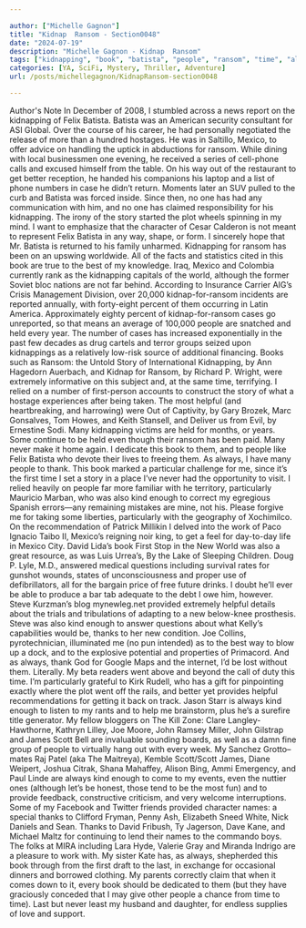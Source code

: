 ```yaml
---

author: ["Michelle Gagnon"]
title: "Kidnap  Ransom - Section0048"
date: "2024-07-19"
description: "Michelle Gagnon - Kidnap  Ransom"
tags: ["kidnapping", "book", "batista", "people", "ransom", "time", "always", "mexico", "one", "story", "kind", "enough", "felix", "way", "number", "case", "held", "every", "helpful", "many", "never", "first", "particularly", "also", "new"]
categories: [YA, SciFi, Mystery, Thriller, Adventure]
url: /posts/michellegagnon/KidnapRansom-section0048

---
```



Author's Note
In December of 2008, I stumbled across a news report on the kidnapping of Felix Batista. Batista was an American security consultant for ASI Global. Over the course of his career, he had personally negotiated the release of more than a hundred hostages. He was in Saltillo, Mexico, to offer advice on handling the uptick in abductions for ransom. While dining with local businessmen one evening, he received a series of cell-phone calls and excused himself from the table. On his way out of the restaurant to get better reception, he handed his companions his laptop and a list of phone numbers in case he didn’t return. Moments later an SUV pulled to the curb and Batista was forced inside. Since then, no one has had any communication with him, and no one has claimed responsibility for his kidnapping.
The irony of the story started the plot wheels spinning in my mind. I want to emphasize that the character of Cesar Calderon is not meant to represent Felix Batista in any way, shape, or form. I sincerely hope that Mr. Batista is returned to his family unharmed.
Kidnapping for ransom has been on an upswing worldwide. All of the facts and statistics cited in this book are true to the best of my knowledge. Iraq, Mexico and Colombia currently rank as the kidnapping capitals of the world, although the former Soviet bloc nations are not far behind. According to Insurance Carrier AIG’s Crisis Management Division, over 20,000 kidnap-for-ransom incidents are reported annually, with forty-eight percent of them occurring in Latin America. Approximately eighty percent of kidnap-for-ransom cases go unreported, so that means an average of 100,000 people are snatched and held every year. The number of cases has increased exponentially in the past few decades as drug cartels and terror groups seized upon kidnappings as a relatively low-risk source of additional financing. Books such as Ransom: the Untold Story of International Kidnapping, by Ann Hagedorn Auerbach, and Kidnap for Ransom, by Richard P. Wright, were extremely informative on this subject and, at the same time, terrifying.
I relied on a number of first-person accounts to construct the story of what a hostage experiences after being taken. The most helpful (and heartbreaking, and harrowing) were Out of Captivity, by Gary Brozek, Marc Gonsalves, Tom Howes, and Keith Stansell, and Deliver us from Evil, by Ernestine Sodi. Many kidnapping victims are held for months, or years. Some continue to be held even though their ransom has been paid. Many never make it home again.
I dedicate this book to them, and to people like Felix Batista who devote their lives to freeing them.
As always, I have many people to thank. This book marked a particular challenge for me, since it’s the first time I set a story in a place I’ve never had the opportunity to visit. I relied heavily on people far more familiar with he territory, particularly Mauricio Marban, who was also kind enough to correct my egregious Spanish errors—any remaining mistakes are mine, not his. Please forgive me for taking some liberties, particularly with the geography of Xochimilco.
On the recommendation of Patrick Millikin I delved into the work of Paco Ignacio Taibo II, Mexico’s reigning noir king, to get a feel for day-to-day life in Mexico City. David Lida’s book First Stop in the New World was also a great resource, as was Luis Urrea’s, By the Lake of Sleeping Children.
Doug P. Lyle, M.D., answered medical questions including survival rates for gunshot wounds, states of unconsciousness and proper use of defibrillators, all for the bargain price of free future drinks. I doubt he’ll ever be able to produce a bar tab adequate to the debt I owe him, however.
Steve Kurzman’s blog mynewleg.net provided extremely helpful details about the trials and tribulations of adapting to a new below-knee prosthesis. Steve was also kind enough to answer questions about what Kelly’s capabilities would be, thanks to her new condition.
Joe Collins, pyrotechnician, illuminated me (no pun intended) as to the best way to blow up a dock, and to the explosive potential and properties of Primacord.
And as always, thank God for Google Maps and the internet, I’d be lost without them. Literally.
My beta readers went above and beyond the call of duty this time. I’m particularly grateful to Kirk Rudell, who has a gift for pinpointing exactly where the plot went off the rails, and better yet provides helpful recommendations for getting it back on track. Jason Starr is always kind enough to listen to my rants and to help me brainstorm, plus he’s a surefire title generator. My fellow bloggers on The Kill Zone: Clare Langley-Hawthorne, Kathryn Lilley, Joe Moore, John Ramsey Miller, John Gilstrap and James Scott Bell are invaluable sounding boards, as well as a damn fine group of people to virtually hang out with every week. My Sanchez Grotto–mates Raj Patel (aka The Maitreya), Kemble Scott/Scott James, Diane Weipert, Joshua Citrak, Shana Mahaffey, Alison Bing, Ammi Emergency, and Paul Linde are always kind enough to come to my events, even the nuttier ones (although let’s be honest, those tend to be the most fun) and to provide feedback, constructive criticism, and very welcome interruptions. Some of my Facebook and Twitter friends provided character names: a special thanks to Clifford Fryman, Penny Ash, Elizabeth Sneed White, Nick Daniels and Sean.
Thanks to David Fribush, Ty Jagerson, Dave Kane, and Michael Maltz for continuing to lend their names to the commando boys.
The folks at MIRA including Lara Hyde, Valerie Gray and Miranda Indrigo are a pleasure to work with.
My sister Kate has, as always, shepherded this book through from the first draft to the last, in exchange for occasional dinners and borrowed clothing. My parents correctly claim that when it comes down to it, every book should be dedicated to them (but they have graciously conceded that I may give other people a chance from time to time).
Last but never least my husband and daughter, for endless supplies of love and support.
